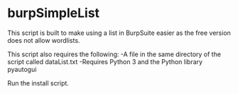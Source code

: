 # burpSimpleList

This script is built to make using a list in BurpSuite easier as the free version does not allow wordlists. 

This script also requires the following:
    -A file in the same directory of the script called dataList.txt
    -Requires Python 3 and the Python library pyautogui

Run the install script.